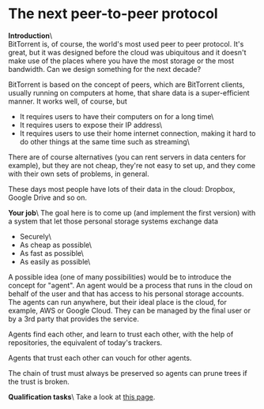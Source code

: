 
# The next peer-to-peer protocol

**Introduction**\\  
BitTorrent is, of course, the world's most used peer to peer protocol. It's great, but it was designed before the cloud was ubiquitous and it doesn't make use of the places where you have the most storage or the most bandwidth. Can we design something for the next decade?

BitTorrent is based on the concept of peers, which are BitTorrent clients, usually running on computers at home, that share data is a super-efficient manner. It works well, of course, but

- It requires users to have their computers on for a long time\\
- It requires users to expose their IP address\\
- It requires users to use their home internet connection, making it hard to do other things at the same time such as streaming\\

There are of course alternatives (you can rent servers in data centers for example), but they are not cheap, they're not easy to set up, and they come with their own sets of problems, in general.

These days most people have lots of their data in the cloud: Dropbox, Google Drive and so on.

**Your job**\\
The goal here is to come up (and implement the first version) with a system that let those personal storage systems exchange data

- Securely\\
- As cheap as possible\\
- As fast as possible\\
- As easily as possible\\

A possible idea (one of many possibilities) would be to introduce the concept for "agent". An agent would be a process that runs in the cloud on behalf of the user and that has access to his personal storage accounts. The agents can run anywhere, but their ideal place is the cloud, for example, AWS or Google Cloud. They can be managed by the final user or by a 3rd party that provides the service.

Agents find each other, and learn to trust each other, with the help of repositories, the equivalent of today's trackers.

Agents that trust each other can vouch for other agents. 

The chain of trust must always be preserved so agents can prune trees if the trust is broken.

**Qualification tasks**\\
Take a look at [this page](https://ccextractor.org/public/gsoc/takehome).

